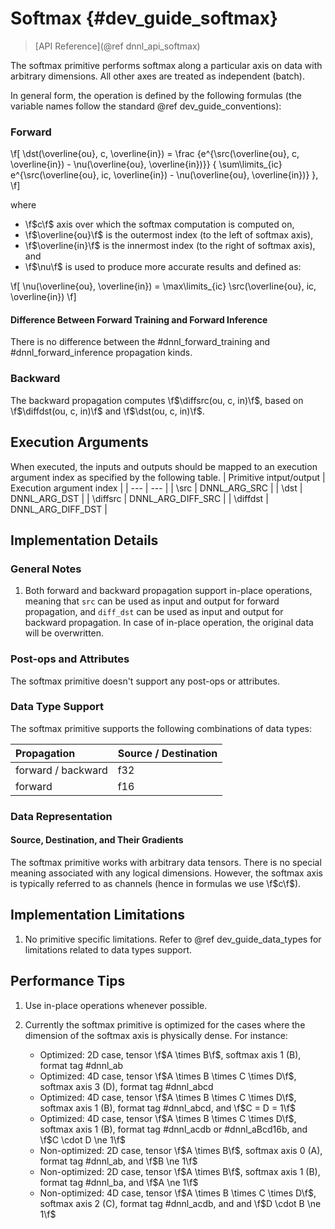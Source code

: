 Softmax {#dev_guide_softmax}
============================

>
> [API Reference](@ref dnnl_api_softmax)
>

The softmax primitive performs softmax along a particular axis on data with
arbitrary dimensions. All other axes are treated as independent (batch).

In general form, the operation is defined by the following formulas (the
variable names follow the standard @ref dev_guide_conventions):

### Forward

\f[
    \dst(\overline{ou}, c, \overline{in}) =
        \frac
        {e^{\src(\overline{ou}, c, \overline{in}) - \nu(\overline{ou}, \overline{in})}}
        {
            \sum\limits_{ic}
                e^{\src(\overline{ou}, ic, \overline{in}) - \nu(\overline{ou}, \overline{in})}
        },
\f]

where

- \f$c\f$ axis over which the softmax computation is computed on,
- \f$\overline{ou}\f$ is the outermost index (to the left of softmax axis),
- \f$\overline{in}\f$ is the innermost index (to the right of softmax axis), and
- \f$\nu\f$ is used to produce more accurate results and defined as:

\f[
    \nu(\overline{ou}, \overline{in}) =
        \max\limits_{ic}
        \src(\overline{ou}, ic, \overline{in})
\f]

#### Difference Between Forward Training and Forward Inference

There is no difference between the #dnnl_forward_training
and #dnnl_forward_inference propagation kinds.

### Backward

The backward propagation computes \f$\diffsrc(ou, c, in)\f$, based on
\f$\diffdst(ou, c, in)\f$ and \f$\dst(ou, c, in)\f$.

## Execution Arguments
When executed, the inputs and outputs should be mapped to an execution
argument index as specified by the following table.
| Primitive intput/output | Execution argument index |
| ---                     | ---                      |
| \src                    | DNNL_ARG_SRC             |
| \dst                    | DNNL_ARG_DST             |
| \diffsrc                | DNNL_ARG_DIFF_SRC        |
| \diffdst                | DNNL_ARG_DIFF_DST        |

## Implementation Details

### General Notes

1. Both forward and backward propagation support in-place operations, meaning
   that `src` can be used as input and output for forward propagation, and
   `diff_dst` can be used as input and output for backward propagation. In case
   of in-place operation, the original data will be overwritten.

### Post-ops and Attributes

The softmax primitive doesn't support any post-ops or attributes.

### Data Type Support

The softmax primitive supports the following combinations of data types:

| Propagation        | Source / Destination
| :--                | :--
| forward / backward | f32
| forward            | f16

### Data Representation

#### Source, Destination, and Their Gradients

The softmax primitive works with arbitrary data tensors. There is no special
meaning associated with any logical dimensions. However, the softmax axis is
typically referred to as channels (hence in formulas we use \f$c\f$).


## Implementation Limitations

1. No primitive specific limitations. Refer to @ref dev_guide_data_types for
   limitations related to data types support.

## Performance Tips

1. Use in-place operations whenever possible.

2. Currently the softmax primitive is optimized for the cases where
   the dimension of the softmax axis is physically dense. For instance:
   - Optimized: 2D case, tensor \f$A \times B\f$,
                softmax axis 1 (B), format tag #dnnl_ab
   - Optimized: 4D case, tensor \f$A \times B \times C \times D\f$,
                softmax axis 3 (D), format tag #dnnl_abcd
   - Optimized: 4D case, tensor \f$A \times B \times C \times D\f$,
                softmax axis 1 (B), format tag #dnnl_abcd, and
                \f$C = D = 1\f$
   - Optimized: 4D case, tensor \f$A \times B \times C \times D\f$,
                softmax axis 1 (B), format tag #dnnl_acdb or #dnnl_aBcd16b, and
                \f$C \cdot D \ne 1\f$
   - Non-optimized: 2D case, tensor \f$A \times B\f$,
                    softmax axis 0 (A), format tag #dnnl_ab,
                    and \f$B \ne 1\f$
   - Non-optimized: 2D case, tensor \f$A \times B\f$,
                    softmax axis 1 (B), format tag #dnnl_ba,
                    and \f$A \ne 1\f$
   - Non-optimized: 4D case, tensor \f$A \times B \times C \times D\f$,
                    softmax axis 2 (C), format tag #dnnl_acdb, and
                    and \f$D \cdot B \ne 1\f$
